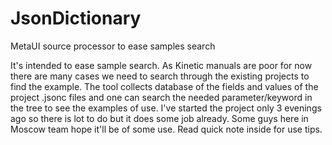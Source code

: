 # JsonDictionary
MetaUI source processor to ease samples search

It's intended to ease sample search. As Kinetic manuals are poor for now there are many cases we need to search through the existing projects to find the example.
The tool collects database of the fields and values of the project .jsonc files and one can search the needed parameter/keyword in the tree to see the examples of use.
I've started the project only 3 evenings ago so there is lot to do but it does some job already. Some guys here in Moscow team hope it'll be of some use.
Read quick note inside for use tips.

